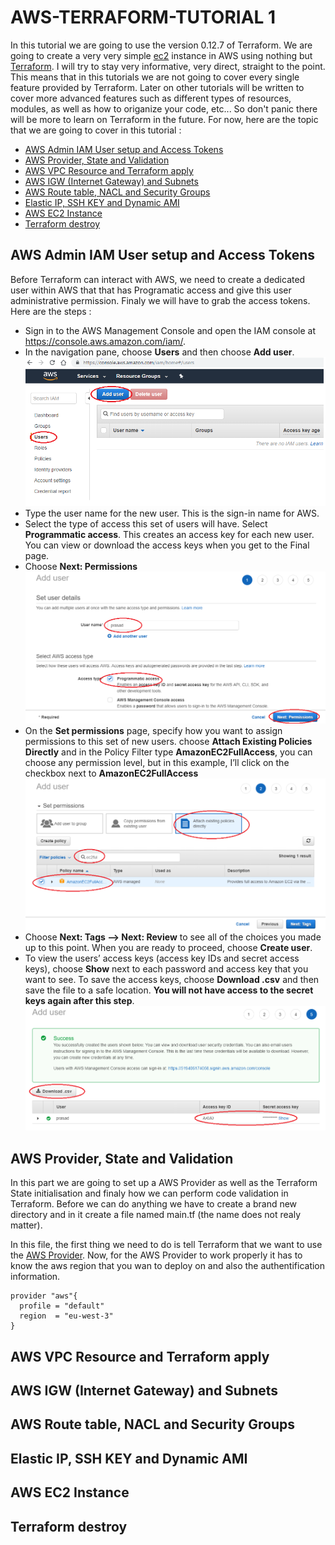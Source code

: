 # AWS-TERRAFORM-TUTORIAL 1
In this tutorial we are going to use the version 0.12.7 of Terraform. We are going to create a very very simple [ec2](https://aws.amazon.com/en/ec2/) instance in AWS using nothing but [Terraform](https://www.terraform.io/). I will try to stay very informative, very direct, straight to the point. This means that in this tutorials we are not going to cover every single feature provided by Terraform. Later on other tutorials will be written to cover more advanced features such as different types of resources, modules, as well as how to origanize your code, etc... So don't panic there will be more to learn on Terraform in the future. For now, here are the topic that we are going to cover in this tutorial :
- [AWS Admin IAM User setup and Access Tokens](#AWS-Admin-IAM-User-setup-and-Access-Tokens)
- [AWS Provider, State and Validation](#AWS-Provider,-State-and-Validation)
- [AWS VPC Resource and Terraform apply](#AWS-VPC-Resource-and-Terraform-apply)
- [AWS IGW (Internet Gateway) and Subnets](#AWS-IGW-(Internet-Gateway)-and-Subnets)
- [AWS Route table, NACL and Security Groups](#AWS-Route-table,-NACL-and-Security-Groups)
- [Elastic IP, SSH KEY and Dynamic AMI](#Elastic-IP,-SSH-KEY-and-Dynamic-AMI)
- [AWS EC2 Instance](#AWS-EC2-Instance)
- [Terraform destroy](#Terraform-destroy)

## AWS Admin IAM User setup and Access Tokens
Before Terraform can interact with AWS, we need to create a dedicated user within AWS that that has Programatic access and give this user administrative permission. Finaly we will have to grab the access tokens.
Here are the steps :
- Sign in to the AWS Management Console and open the IAM console at https://console.aws.amazon.com/iam/.
- In the navigation pane, choose **Users** and then choose **Add user**.![](assets/aws-new-programatic-user-step1.png)
- Type the user name for the new user. This is the sign-in name for AWS.
- Select the type of access this set of users will have.
Select **Programmatic access**. This creates an access key for each new user. You can view or download the access keys when you get to the Final page.
- Choose **Next: Permissions**![](assets/aws-new-programatic-user-step2.png)
- On the **Set permissions** page, specify how you want to assign permissions to this set of new users. choose **Attach Existing Policies Directly** and in the Policy Filter type **AmazonEC2FullAccess**, you can choose any permission level, but in this example, I’ll click on the checkbox next to **AmazonEC2FullAccess**![](assets/aws-new-programatic-user-step3.png)
- Choose **Next: Tags –> Next: Review** to see all of the choices you made up to this point. When you are ready to proceed, choose **Create user**.
- To view the users’ access keys (access key IDs and secret access keys), choose **Show** next to each password and access key that you want to see. To save the access keys, choose **Download .csv** and then save the file to a safe location. **You will not have access to the secret keys again after this step**.![](assets/aws-new-programatic-user-step4.png)


## AWS Provider, State and Validation
In this part we are going to set up a AWS Provider as well as the Terraform State initialisation and finaly how we can perform code validation in Terraform. Before we can do anything we have to create a brand new directory and in it create a file named main.tf (the name does not realy matter).

In this file, the first thing we need to do is tell Terraform that we want to use the [AWS Provider](https://www.terraform.io/docs/providers/aws/index.html). Now, for the AWS Provider to work properly it has to know the aws region that you wan to deploy on and also the authentification information.

```hcl
provider "aws"{
  profile = "default"
  region  = "eu-west-3"
}
```

## AWS VPC Resource and Terraform apply



## AWS IGW (Internet Gateway) and Subnets



## AWS Route table, NACL and Security Groups



## Elastic IP, SSH KEY and Dynamic AMI



## AWS EC2 Instance



## Terraform destroy